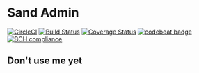 # Sand Admin

[![CircleCI](https://circleci.com/gh/sand-angel/sand-admin.svg?style=svg)](https://circleci.com/gh/sand-angel/sand-admin) [![Build Status](https://travis-ci.org/sand-angel/sand-admin.svg?branch=master)](https://travis-ci.org/sand-angel/sand-admin) [![Coverage Status](https://coveralls.io/repos/github/sand-angel/sand-admin/badge.svg?branch=master)](https://coveralls.io/github/sand-angel/sand-admin?branch=master) [![codebeat badge](https://codebeat.co/badges/65e85e86-3781-4615-bb6c-2c5bc93ce125)](https://codebeat.co/projects/github-com-sand-angel-sand-admin-master) [![BCH compliance](https://bettercodehub.com/edge/badge/sand-angel/sand-admin?branch=master)](https://bettercodehub.com/)

## Don't use me yet
